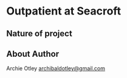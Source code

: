 # Outpatient at Seacroft

## Nature of project


## About Author
Archie Otley
archibaldotley@gmail.com